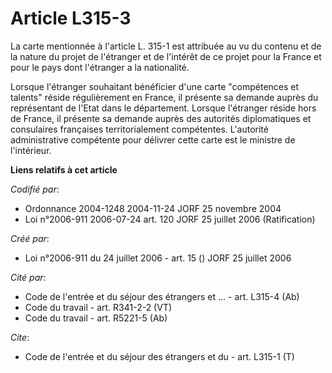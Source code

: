# Article L315-3

La carte mentionnée à l'article L. 315-1 est attribuée au vu du contenu et de la nature du projet de l'étranger et de
l'intérêt de ce projet pour la France et pour le pays dont l'étranger a la nationalité.

Lorsque l'étranger souhaitant bénéficier d'une carte "compétences et talents" réside régulièrement en France, il présente sa
demande auprès du représentant de l'Etat dans le département. Lorsque l'étranger réside hors de France, il présente sa
demande auprès des autorités diplomatiques et consulaires françaises territorialement compétentes. L'autorité administrative
compétente pour délivrer cette carte est le ministre de l'intérieur.

**Liens relatifs à cet article**

_Codifié par_:

  - Ordonnance 2004-1248 2004-11-24 JORF 25 novembre 2004
  - Loi n°2006-911 2006-07-24 art. 120 JORF 25 juillet 2006 (Ratification)

_Créé par_:

  - Loi n°2006-911 du 24 juillet 2006 - art. 15 () JORF 25 juillet 2006

_Cité par_:

  - Code de l'entrée et du séjour des étrangers et ... - art. L315-4 (Ab)
  - Code du travail - art. R341-2-2 (VT)
  - Code du travail - art. R5221-5 (Ab)

_Cite_:

  - Code de l'entrée et du séjour des étrangers et du  - art. L315-1 (T)
